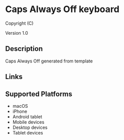 Caps Always Off keyboard
==============

Copyright (C)

Version 1.0

Description
-----------

Caps Always Off generated from template

Links
-----

Supported Platforms
-------------------
 * macOS
 * iPhone
 * Android tablet
 * Mobile devices
 * Desktop devices
 * Tablet devices

